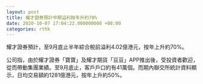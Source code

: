 ```yaml
---
layout: post
title: 耀才證券預計中期溢利按年升約70%
date: 2020-10-07 17:04:22.000000000 +08:00
categories: rthk
---
```


耀才證券預計，至9月底止半年綜合稅前溢利4.02億港元，按年上升約70%。

公司指，由於耀才證券「寶寶」及耀才期貨「豆豆」APP推出後，受投資者歡迎，從而帶動集團業績。至9月底止，客戶戶口約有41萬個。而期內聯交所統計資料顯示，日均交易額約1281億港元，按年上升約50%。
